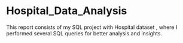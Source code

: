 # Hospital_Data_Analysis
This report consists of my SQL project with Hospital dataset , where I performed several SQL queries for better analysis and insights.
